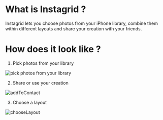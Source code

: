 # What is Instagrid ?

Instagrid lets you choose photos from your iPhone library, combine them within different layouts and share your creation with your friends.

# How does it look like ?

1. Pick photos from your library

![pick photos from your library](https://user-images.githubusercontent.com/30341849/40649319-e4eb81ee-6330-11e8-8e5e-93b0d1b48684.gif)


2. Share or use your creation

![addToContact](https://user-images.githubusercontent.com/30341849/40649576-9440023c-6331-11e8-93bc-920b44ff30c9.gif)


3. Choose a layout

![chooseLayout](https://user-images.githubusercontent.com/30341849/40649813-198231cc-6332-11e8-895c-88334c1b0ad3.gif)
